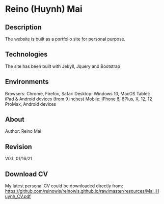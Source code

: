 # Reino (Huynh) Mai

## Description
The website is built as a portfolio site for personal purpose.

## Technologies
The site has been built with Jekyll, Jquery and Bootstrap

## Environments
Browsers: Chrome, Firefox, Safari
Desktop: Windows 10, MacOS
Tablet: iPad & Android devices (from 9 inches)
Mobile: iPhone 8, 8Plus, X, 12, 12 ProMax, Android devices

## About
Author: Reino Mai

## Revision
V0.1: 01/16/21 

## Download CV
My latest personal CV could be downloaded directly from: https://github.com/reinowis/reinowis.github.io/raw/master/resources/Mai_Huynh_CV.pdf
